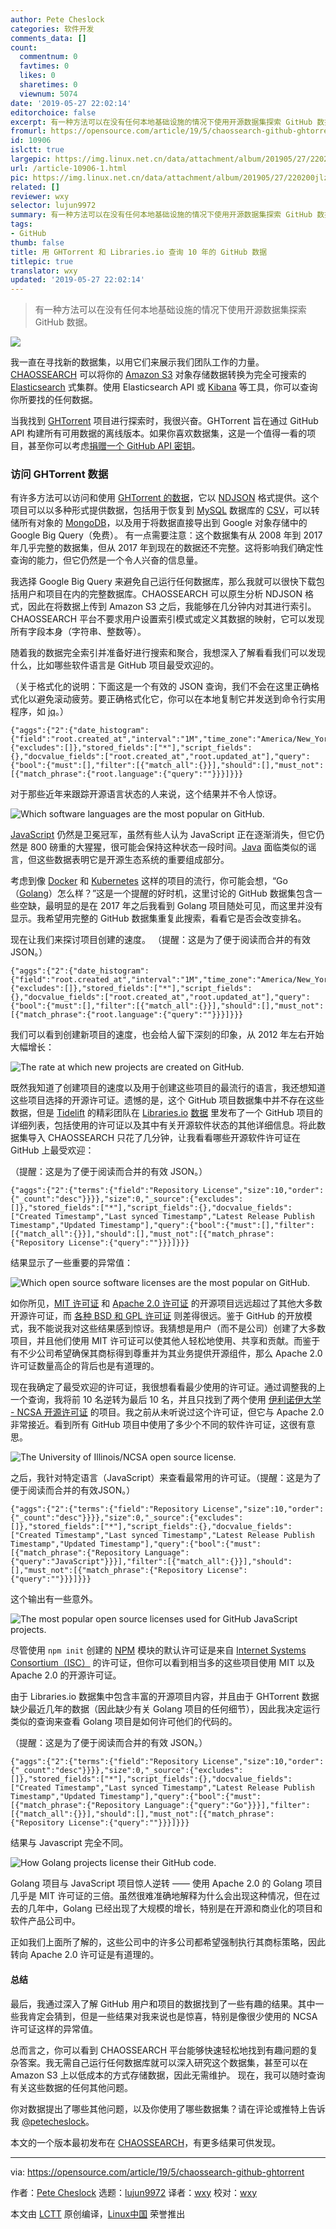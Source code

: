 ```yaml
---
author: Pete Cheslock
categories: 软件开发
comments_data: []
count:
  commentnum: 0
  favtimes: 0
  likes: 0
  sharetimes: 0
  viewnum: 5074
date: '2019-05-27 22:02:14'
editorchoice: false
excerpt: 有一种方法可以在没有任何本地基础设施的情况下使用开源数据集探索 GitHub 数据。
fromurl: https://opensource.com/article/19/5/chaossearch-github-ghtorrent
id: 10906
islctt: true
largepic: https://img.linux.net.cn/data/attachment/album/201905/27/220200jlzrlz333vkfl8ok.jpg
url: /article-10906-1.html
pic: https://img.linux.net.cn/data/attachment/album/201905/27/220200jlzrlz333vkfl8ok.jpg.thumb.jpg
related: []
reviewer: wxy
selector: lujun9972
summary: 有一种方法可以在没有任何本地基础设施的情况下使用开源数据集探索 GitHub 数据。
tags:
- GitHub
thumb: false
title: 用 GHTorrent 和 Libraries.io 查询 10 年的 GitHub 数据
titlepic: true
translator: wxy
updated: '2019-05-27 22:02:14'
---
```



> 
> 有一种方法可以在没有任何本地基础设施的情况下使用开源数据集探索 GitHub 数据。
> 
> 
> 


![](/data/attachment/album/201905/27/220200jlzrlz333vkfl8ok.jpg)


我一直在寻找新的数据集，以用它们来展示我们团队工作的力量。[CHAOSSEARCH](https://chaossearch.io/) 可以将你的 [Amazon S3](https://aws.amazon.com/s3/) 对象存储数据转换为完全可搜索的 [Elasticsearch](https://www.elastic.co/) 式集群。使用 Elasticsearch API 或 [Kibana](https://www.elastic.co/products/kibana) 等工具，你可以查询你所要找的任何数据。


当我找到 [GHTorrent](http://ghtorrent.org) 项目进行探索时，我很兴奋。GHTorrent 旨在通过 GitHub API 构建所有可用数据的离线版本。如果你喜欢数据集，这是一个值得一看的项目，甚至你可以考虑[捐赠一个 GitHub API 密钥](http://ghtorrent.org/services.html)。


### 访问 GHTorrent 数据


有许多方法可以访问和使用 [GHTorrent 的数据](http://ghtorrent.org/downloads.html)，它以 [NDJSON](http://ndjson.org) 格式提供。这个项目可以以多种形式提供数据，包括用于恢复到 [MySQL](https://en.wikipedia.org/wiki/MySQL) 数据库的 [CSV](https://en.wikipedia.org/wiki/Comma-separated_values)，可以转储所有对象的 [MongoDB](https://www.mongodb.com/)，以及用于将数据直接导出到 Google 对象存储中的 Google Big Query（免费）。 有一点需要注意：这个数据集有从 2008 年到 2017 年几乎完整的数据集，但从 2017 年到现在的数据还不完整。这将影响我们确定性查询的能力，但它仍然是一个令人兴奋的信息量。


我选择 Google Big Query 来避免自己运行任何数据库，那么我就可以很快下载包括用户和项目在内的完整数据库。CHAOSSEARCH 可以原生分析 NDJSON 格式，因此在将数据上传到 Amazon S3 之后，我能够在几分钟内对其进行索引。CHAOSSEARCH 平台不要求用户设置索引模式或定义其数据的映射，它可以发现所有字段本身（字符串、整数等）。


随着我的数据完全索引并准备好进行搜索和聚合，我想深入了解看看我们可以发现什么，比如哪些软件语言是 GitHub 项目最受欢迎的。


（关于格式化的说明：下面这是一个有效的 JSON 查询，我们不会在这里正确格式化以避免滚动疲劳。要正确格式化它，你可以在本地复制它并发送到命令行实用程序，如 [jq](https://stedolan.github.io/jq/)。）



```
{"aggs":{"2":{"date_histogram":{"field":"root.created_at","interval":"1M","time_zone":"America/New_York","min_doc_count":1}}},"size":0,"_source":{"excludes":[]},"stored_fields":["*"],"script_fields":{},"docvalue_fields":["root.created_at","root.updated_at"],"query":{"bool":{"must":[],"filter":[{"match_all":{}}],"should":[],"must_not":[{"match_phrase":{"root.language":{"query":""}}}]}}}
```

对于那些近年来跟踪开源语言状态的人来说，这个结果并不令人惊讶。


![Which software languages are the most popular on GitHub.](/data/attachment/album/201905/27/220219dyiqsuiu9yo7kkyi.png "Which software languages are the most popular on GitHub.")


[JavaScript](https://en.wikipedia.org/wiki/JavaScript) 仍然是卫冕冠军，虽然有些人认为 JavaScript 正在逐渐消失，但它仍然是 800 磅重的大猩猩，很可能会保持这种状态一段时间。[Java](/resources/java) 面临类似的谣言，但这些数据表明它是开源生态系统的重要组成部分。


考虑到像 [Docker](/resources/what-docker) 和 [Kubernetes](/resources/what-is-kubernetes) 这样的项目的流行，你可能会想，“Go（[Golang](https://golang.org/)）怎么样？”这是一个提醒的好时机，这里讨论的 GitHub 数据集包含一些空缺，最明显的是在 2017 年之后我看到 Golang 项目随处可见，而这里并没有显示。我希望用完整的 GitHub 数据集重复此搜索，看看它是否会改变排名。


现在让我们来探讨项目创建的速度。 （提醒：这是为了便于阅读而合并的有效 JSON。）



```
{"aggs":{"2":{"date_histogram":{"field":"root.created_at","interval":"1M","time_zone":"America/New_York","min_doc_count":1}}},"size":0,"_source":{"excludes":[]},"stored_fields":["*"],"script_fields":{},"docvalue_fields":["root.created_at","root.updated_at"],"query":{"bool":{"must":[],"filter":[{"match_all":{}}],"should":[],"must_not":[{"match_phrase":{"root.language":{"query":""}}}]}}}
```

我们可以看到创建新项目的速度，也会给人留下深刻的印象，从 2012 年左右开始大幅增长：


![The rate at which new projects are created on GitHub.](/data/attachment/album/201905/27/220222k7kvplrm8ph6824u.png "The rate at which new projects are created on GitHub.")


既然我知道了创建项目的速度以及用于创建这些项目的最流行的语言，我还想知道这些项目选择的开源许可证。遗憾的是，这个 GitHub 项目数据集中并不存在这些数据，但是 [Tidelift](https://tidelift.com) 的精彩团队在 [Libraries.io](http://libraries.io/) [数据](https://libraries.io/data) 里发布了一个 GitHub 项目的详细列表，包括使用的许可证以及其中有关开源软件状态的其他详细信息。将此数据集导入 CHAOSSEARCH 只花了几分钟，让我看看哪些开源软件许可证在 GitHub 上最受欢迎：


（提醒：这是为了便于阅读而合并的有效 JSON。）



```
{"aggs":{"2":{"terms":{"field":"Repository License","size":10,"order":{"_count":"desc"}}}},"size":0,"_source":{"excludes":[]},"stored_fields":["*"],"script_fields":{},"docvalue_fields":["Created Timestamp","Last synced Timestamp","Latest Release Publish Timestamp","Updated Timestamp"],"query":{"bool":{"must":[],"filter":[{"match_all":{}}],"should":[],"must_not":[{"match_phrase":{"Repository License":{"query":""}}}]}}}
```

结果显示了一些重要的异常值：


![Which open source software licenses are the most popular on GitHub.](/data/attachment/album/201905/27/220223p04n9o4y84hdw9x4.png "Which open source software licenses are the most popular on GitHub.")


如你所见，[MIT 许可证](https://opensource.org/licenses/MIT) 和 [Apache 2.0 许可证](https://opensource.org/licenses/Apache-2.0) 的开源项目远远超过了其他大多数开源许可证，而 [各种 BSD 和 GPL 许可证](https://opensource.org/licenses) 则差得很远。鉴于 GitHub 的开放模式，我不能说我对这些结果感到惊讶。我猜想是用户（而不是公司）创建了大多数项目，并且他们使用 MIT 许可证可以使其他人轻松地使用、共享和贡献。而鉴于有不少公司希望确保其商标得到尊重并为其业务提供开源组件，那么 Apache 2.0 许可证数量高企的背后也是有道理的。


现在我确定了最受欢迎的许可证，我很想看看最少使用的许可证。通过调整我的上一个查询，我将前 10 名逆转为最后 10 名，并且只找到了两个使用 [伊利诺伊大学 - NCSA 开源许可证](https://tldrlegal.com/license/university-of-illinois---ncsa-open-source-license-(ncsa)) 的项目。我之前从未听说过这个许可证，但它与 Apache 2.0 非常接近。看到所有 GitHub 项目中使用了多少个不同的软件许可证，这很有意思。


![The University of Illinois/NCSA open source license.](/data/attachment/album/201905/27/220225egj3p4etptevv4je.png "The University of Illinois/NCSA open source license.")


之后，我针对特定语言（JavaScript）来查看最常用的许可证。（提醒：这是为了便于阅读而合并的有效JSON。）



```
{"aggs":{"2":{"terms":{"field":"Repository License","size":10,"order":{"_count":"desc"}}}},"size":0,"_source":{"excludes":[]},"stored_fields":["*"],"script_fields":{},"docvalue_fields":["Created Timestamp","Last synced Timestamp","Latest Release Publish Timestamp","Updated Timestamp"],"query":{"bool":{"must":[{"match_phrase":{"Repository Language":{"query":"JavaScript"}}}],"filter":[{"match_all":{}}],"should":[],"must_not":[{"match_phrase":{"Repository License":{"query":""}}}]}}}
```

这个输出有一些意外。


![The most popular open source licenses used for GitHub JavaScript projects.](/data/attachment/album/201905/27/220228g0y90gnafsa8on03.png "The most popular open source licenses used for GitHub JavaScript projects.")


尽管使用 `npm init` 创建的 [NPM](https://www.npmjs.com/) 模块的默认许可证是来自 [Internet Systems Consortium（ISC）](https://en.wikipedia.org/wiki/ISC_license) 的许可证，但你可以看到相当多的这些项目使用 MIT 以及 Apache 2.0 的开源许可证。


由于 Libraries.io 数据集中包含丰富的开源项目内容，并且由于 GHTorrent 数据缺少最近几年的数据（因此缺少有关 Golang 项目的任何细节），因此我决定运行类似的查询来查看 Golang 项目是如何许可他们的代码的。


（提醒：这是为了便于阅读而合并的有效 JSON。）



```
{"aggs":{"2":{"terms":{"field":"Repository License","size":10,"order":{"_count":"desc"}}}},"size":0,"_source":{"excludes":[]},"stored_fields":["*"],"script_fields":{},"docvalue_fields":["Created Timestamp","Last synced Timestamp","Latest Release Publish Timestamp","Updated Timestamp"],"query":{"bool":{"must":[{"match_phrase":{"Repository Language":{"query":"Go"}}}],"filter":[{"match_all":{}}],"should":[],"must_not":[{"match_phrase":{"Repository License":{"query":""}}}]}}}
```

结果与 Javascript 完全不同。


![How Golang projects license their GitHub code.](/data/attachment/album/201905/27/220230wddcbywhw4ct4zch.png "How Golang projects license their GitHub code.")


Golang 项目与 JavaScript 项目惊人逆转 —— 使用 Apache 2.0 的 Golang 项目几乎是 MIT 许可证的三倍。虽然很难准确地解释为什么会出现这种情况，但在过去的几年中，Golang 已经出现了大规模的增长，特别是在开源和商业化的项目和软件产品公司中。


正如我们上面所了解的，这些公司中的许多公司都希望强制执行其商标策略，因此转向 Apache 2.0 许可证是有道理的。


#### 总结


最后，我通过深入了解 GitHub 用户和项目的数据找到了一些有趣的结果。其中一些我肯定会猜到，但是一些结果对我来说也是惊喜，特别是像很少使用的 NCSA 许可证这样的异常值。


总而言之，你可以看到 CHAOSSEARCH 平台能够快速轻松地找到有趣问题的复杂答案。我无需自己运行任何数据库就可以深入研究这个数据集，甚至可以在 Amazon S3 上以低成本的方式存储数据，因此无需维护。 现在，我可以随时查询有关这些数据的任何其他问题。


你对数据提出了哪些其他问题，以及你使用了哪些数据集？请在评论或推特上告诉我 [@petecheslock](https://twitter.com/petecheslock)。


本文的一个版本最初发布在 [CHAOSSEARCH](https://chaossearch.io/blog/where-are-the-github-users-part-1/)，有更多结果可供发现。




---


via: <https://opensource.com/article/19/5/chaossearch-github-ghtorrent>


作者：[Pete Cheslock](https://opensource.com/users/petecheslock/users/ghaff/users/payalsingh/users/davidmstokes) 选题：[lujun9972](https://github.com/lujun9972) 译者：[wxy](https://github.com/wxy) 校对：[wxy](https://github.com/wxy)


本文由 [LCTT](https://github.com/LCTT/TranslateProject) 原创编译，[Linux中国](https://linux.cn/) 荣誉推出